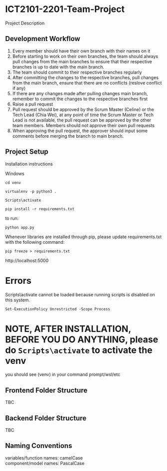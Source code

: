 # ICT2101-2201-Team-Project

Project Description

## Development Workflow

1. Every member should have their own branch with their names on it
2. Before starting to work on their own branches, the team should always pull changes from the main branches to ensure that their respective branches is up to date with the main branch.
3. The team should commit to their respective branches regularly
4. After committing the changes to the respective branches, pull changes from the main branch, ensure that there are no conflicts (reslove conflict if any)
5. If there are any changes made after pulling changes main branch, remember to commit the changes to the respective branches first
6. Raise a pull request
7. Pull request should be approved by the Scrum Master (Celine) or the Tech Lead (Chia Wei), at any point of time the Scrum Master or Tech Lead is not available, the pull request can be approved by the other team members. Members should not approve their own pull requests
8. When approving the pull request, the approver should input some comments before merging the branch to main branch.

## Project Setup

Installation instructions

Windows

```
cd venv

virtualenv -p python3 .

Scripts\activate

pip install -r requirements.txt
```

to run:

``python app.py``

Whenever libraries are installed through pip, please update requirements.txt with the following command:

``pip freeze > requirements.txt``

http://localhost:5000

# Errors

Scripts\activate cannot be loaded because running scripts is disabled on this system.

``Set-ExecutionPolicy Unrestricted -Scope Process``


# NOTE, AFTER INSTALLATION, BEFORE YOU DO ANYTHING, please do ``Scripts\activate`` to activate the venv 
you should see (venv) <Directory> in your command prompt/wsl/etc


## Frontend Folder Structure

TBC
  
## Backend Folder Structure

TBC

## Naming Conventions

variables/function names: camelCase  
component/model names: PascalCase
